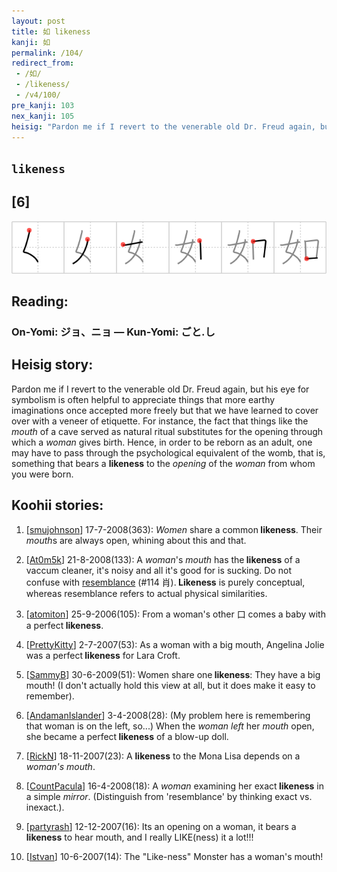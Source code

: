 ```yaml
---
layout: post
title: 如 likeness
kanji: 如
permalink: /104/
redirect_from:
 - /如/
 - /likeness/
 - /v4/100/
pre_kanji: 103
nex_kanji: 105
heisig: "Pardon me if I revert to the venerable old Dr. Freud again, but his eye for symbolism is often helpful to appreciate things that more earthy imaginations once accepted more freely but that we have learned to cover over with a veneer of etiquette. For instance, the fact that things like the <i>mouth</i> of a cave served as natural ritual substitutes for the opening through which a <i>woman</i> gives birth. Hence, in order to be reborn as an adult, one may have to pass through the psychological equivalent of the womb, that is, something that bears a <b>likeness</b> to the <i>opening</i> of the <i>woman</i> from whom you were born."
---
```


## `likeness`

## [6]

<div class="stroke"><img src="../images/E5A682.png" /></div>

## Reading:

### On-Yomi: ジョ、ニョ &mdash; Kun-Yomi: ごと.し

## Heisig story:

Pardon me if I revert to the venerable old Dr. Freud again, but his eye for symbolism is often helpful to appreciate things that more earthy imaginations once accepted more freely but that we have learned to cover over with a veneer of etiquette. For instance, the fact that things like the <i>mouth</i> of a cave served as natural ritual substitutes for the opening through which a <i>woman</i> gives birth. Hence, in order to be reborn as an adult, one may have to pass through the psychological equivalent of the womb, that is, something that bears a <b>likeness</b> to the <i>opening</i> of the <i>woman</i> from whom you were born.

## Koohii stories:

1) [<a href="http://kanji.koohii.com/profile/smujohnson">smujohnson</a>] 17-7-2008(363): <em>Women</em> share a common<strong> likeness</strong>. Their <em>mouth</em>s are always open, whining about this and that.

2) [<a href="http://kanji.koohii.com/profile/At0m5k">At0m5k</a>] 21-8-2008(133): A <em>woman</em>&#039;s <em>mouth</em> has the<strong> likeness</strong> of a vaccum cleaner, it&#039;s noisy and all it&#039;s good for is sucking. Do not confuse with <a href="../114">resemblance</a> (#114 肖).<strong> Likeness</strong> is purely conceptual, whereas resemblance refers to actual physical similarities.

3) [<a href="http://kanji.koohii.com/profile/atomiton">atomiton</a>] 25-9-2006(105): From a woman&#039;s other 口 comes a baby with a perfect<strong> likeness</strong>.

4) [<a href="http://kanji.koohii.com/profile/PrettyKitty">PrettyKitty</a>] 2-7-2007(53): As a woman with a big mouth, Angelina Jolie was a perfect<strong> likeness</strong> for Lara Croft.

5) [<a href="http://kanji.koohii.com/profile/SammyB">SammyB</a>] 30-6-2009(51): Women share one<strong> likeness</strong>: They have a big mouth! (I don&#039;t actually hold this view at all, but it does make it easy to remember).

6) [<a href="http://kanji.koohii.com/profile/AndamanIslander">AndamanIslander</a>] 3-4-2008(28): (My problem here is remembering that woman is on the left, so...) When the <em>woman</em> <em>left</em> her <em>mouth</em> open, she became a perfect<strong> likeness</strong> of a blow-up doll.

7) [<a href="http://kanji.koohii.com/profile/RickN">RickN</a>] 18-11-2007(23): A <strong>likeness</strong> to the Mona Lisa depends on a <em>woman&#039;s mouth</em>.

8) [<a href="http://kanji.koohii.com/profile/CountPacula">CountPacula</a>] 16-4-2008(18): A <em>woman</em> examining her exact<strong> likeness</strong> in a simple <em>mirror</em>. (Distinguish from &#039;resemblance&#039; by thinking exact vs. inexact.).

9) [<a href="http://kanji.koohii.com/profile/partyrash">partyrash</a>] 12-12-2007(16): Its an opening on a woman, it bears a<strong> likeness</strong> to hear mouth, and I really LIKE(ness) it a lot!!!

10) [<a href="http://kanji.koohii.com/profile/Istvan">Istvan</a>] 10-6-2007(14): The &quot;Like-ness&quot; Monster has a woman&#039;s mouth!
